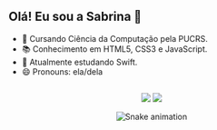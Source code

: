 ## Olá! Eu sou a Sabrina 👋

- 🎒 Cursando Ciência da Computação pela PUCRS.
- 📚 Conhecimento em HTML5, CSS3 e JavaScript.
- 🌱 Atualmente estudando Swift.
- 😄 Pronouns: ela/dela
##

<!-- <div align="center">
  <a href="https://github.com/sabrinavsouza">
  <img height="160em" src="https://github-readme-stats.vercel.app/api?username=sabrinavsouza&show_icons=true&theme=radical&include_all_commits=true&count_private=true"/>
 <img height="160em" src="https://github-readme-stats.vercel.app/api/top-langs/?username=sabrinavsouza&layout=compact&langs_count=7&theme=radical"/>

</div> -->
  
##
  
<div align="center">  
 <a href="https://www.linkedin.com/in/sabrinavelasque" target="_blank"><img src="https://img.shields.io/badge/-LinkedIn-%230077B5?style=for-the-badge&logo=linkedin&logoColor=white" target="_blank" rel="noopener noreferrer"></a> 
   <a href = "mailto:sabriina_souza@live.com"><img src="https://img.shields.io/badge/Microsoft_Outlook-0078D4?style=for-the-badge&logo=microsoft-outlook&logoColor=white" target="_blank" rel="noopener noreferrer"></a>
  
  ![Snake animation](https://github.com/sabrinavsouza/sabrinavsouza/blob/output/github-contribution-grid-snake.svg)
</div>

